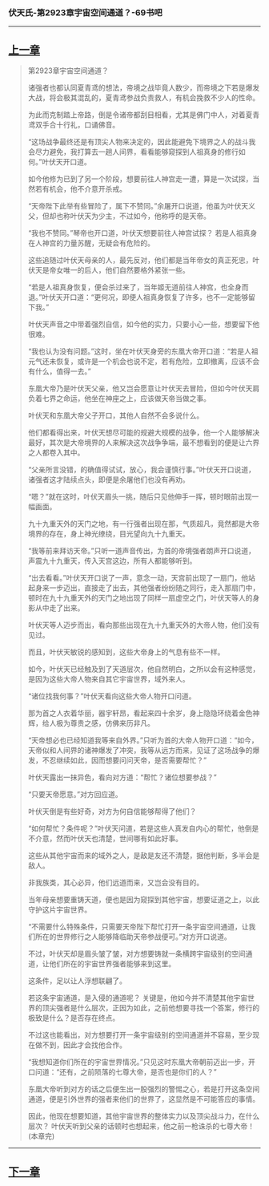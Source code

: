 ### 伏天氏-第2923章宇宙空间通道？-69书吧

--------
[上一章](./42f57df7a098bf16e9264a47b5ac1474.md)
--------


>
>
>
>第2923章宇宙空间通道？
>
>诸强者也都认同夏青鸢的想法，帝境之战毕竟人数少，而帝境之下若是爆发大战，将会极其混乱的，夏青鸢参战负责救人，有机会挽救不少人的性命。
>
>为此而克制踏上帝路，倒是令诸帝都刮目相看，尤其是佛门中人，对着夏青鸢双手合十行礼，口诵佛音。
>
>“这场战争最终还是有顶尖人物来决定的，因此能避免下境界之人的战斗我会尽力避免，我打算去一趟人间界，看看能够窥探到人祖真身的修行如何。”叶伏天开口道。
>
>如今他修为已到了另一个阶段，想要前往人神宫走一遭，算是一次试探，当然若有机会，他不介意开杀戒。
>
>“天帝陛下此举有些冒险了，属下不赞同。”余屠开口说道，他虽为叶伏天义父，但却也称叶伏天为少主，不过如今，他称呼的是天帝。
>
>“我也不赞同。”琴帝也开口道，叶伏天想要前往人神宫试探？
>若是人祖真身在人神宫的力量苏醒，无疑会有危险的。
>
>这些追随过叶伏天母亲的人，最先反对，他们都是当年帝女的真正死忠，叶伏天是帝女唯一的后人，他们自然要格外紧张一些。
>
>“若是人祖真身恢复，便会杀过来了，当年姬无道前往人神宫，也全身而退。”叶伏天开口道：“更何况，即便人祖真身恢复了许多，也不一定能够留下我。”
>
>叶伏天声音之中带着强烈自信，如今他的实力，只要小心一些，想要留下他很难。
>
>“我也认为没有问题。”这时，坐在叶伏天身旁的东凰大帝开口道：“若是人祖元气还未恢复，或许是一个机会也说不定，若有危险，立即撤离，应该不会有什么，值得一去。”
>
>东凰大帝乃是叶伏天父亲，他又岂会愿意让叶伏天去冒险，但如今叶伏天肩负着七界之命运，他坐在神座之上，应该做天帝当做之事。
>
>叶伏天和东凰大帝父子开口，其他人自然不会多说什么。
>
>他们都看得出来，叶伏天想尽可能的规避大规模的战争，他一个人能够解决最好，其次是大帝境界的人来解决这次战争争端，最不想看到的便是让六界之人都卷入其中。
>
>“父亲所言没错，的确值得试试，放心，我会谨慎行事。”叶伏天开口说道，诸强者这才陆续点头，即便是余屠他们也没有再劝。
>
>“嗯？”就在这时，叶伏天眉头一挑，随后只见他伸手一挥，顿时眼前出现一幅画面。
>
>九十九重天外的天门之地，有一行强者出现在那，气质超凡，竟然都是大帝境界的存在，身上神光缭绕，目光望向九十九重天。
>
>“我等前来拜访天帝。”只听一道声音传出，为首的帝境强者朗声开口说道，声震九十九重天，传入天宫这边，所有人都能够听到。
>
>“出去看看。”叶伏天开口说了一声，意念一动，天宫前出现了一扇门，他站起身来一步迈出，直接走了出去，其他强者纷纷随之同行，走入那扇门中，顿时在九十九重天外的天门之地出现了同样一扇虚空之门，叶伏天等人的身影从中走了出来。
>
>叶伏天等人迈步而出，看向那些出现在九十九重天外的大帝人物，他们没有见过。
>
>而且，叶伏天敏锐的感知到，这些大帝身上的气息有些不一样。
>
>如今，叶伏天已经触及到了天道层次，他自然明白，之所以会有这种感觉，是因为这些大帝人物来自其它宇宙世界，域外来人。
>
>“诸位找我何事？”叶伏天看向这些大帝人物开口问道。
>
>那为首之人衣着华丽，器宇轩昂，看起来四十余岁，身上隐隐环绕着金色神辉，给人极为尊贵之感，仿佛来历非凡。
>
>“天帝想必也已经知道我等来自外界。”只听为首的大帝人物开口道：“如今，天帝似和人间界的诸神爆发了冲突，我等从远方而来，见证了这场战争的爆发，不忍继续如此，因而想要问问天帝，是否需要帮忙？”
>
>叶伏天露出一抹异色，看向对方道：“帮忙？诸位想要参战？”
>
>“只要天帝愿意。”对方回应道。
>
>叶伏天倒是有些好奇，对方为何自信能够帮得了他们？
>
>“如何帮忙？条件呢？”叶伏天问道，若是这些人真发自内心的帮忙，他倒是不介意，然而叶伏天也清楚，世间哪有如此好事。
>
>这些从其他宇宙而来的域外之人，是敌是友还不清楚，据他判断，多半会是敌人。
>
>非我族类，其心必异，他们远道而来，又岂会没有目的。
>
>当年母亲想要重铸天道，便也是因为窥探到其他宇宙，想要证道之上，以此守护这片宇宙世界。
>
>“不需要什么特殊条件，只需要天帝陛下帮忙打开一条宇宙空间通道，让我们所在的世界修行之人能够降临助天帝参战便可。”对方开口说道。
>
>不过，叶伏天却是眉头皱了皱，对方想要铸就一条横跨宇宙级别的空间通道，让他们所在的宇宙世界强者能够来到这里。
>
>这条件，足以让人浮想联翩了。
>
>若这条宇宙通道，是入侵的通道呢？
>关键是，他如今并不清楚其他宇宙世界的顶尖强者是什么层次，正因为如此，之前他想要寻找一个答案，修行的极致是什么？是否存在终点。
>
>不过这也能看出，对方想要打开一条宇宙级别的空间通道并不容易，至少现在做不到，因此才会找他合作。
>
>“我想知道你们所在的宇宙世界情况。”只见这时东凰大帝朝前迈出一步，开口问道：“还有，之前陨落的七尊大帝，是否也是你们的人？”
>
>东凰大帝听到对方的话之后便生出一股强烈的警惕之心，若是打开这条空间通道，便是引外世界的强者来他们的世界了，这显然是不可能答应的事情。
>
>因此，他现在想要知道，其他宇宙世界的整体实力以及顶尖战斗力，在什么层次？
>叶伏天听到父亲的话顿时也想起来，他之前一枪诛杀的七尊大帝！
>(本章完)
>
>

--------
[下一章](./2df21e68daac5f04f677708973968d11.md)
--------
